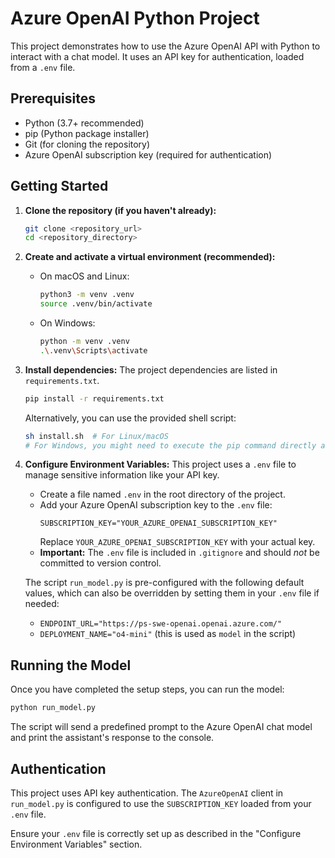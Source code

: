 # Azure OpenAI Python Project

This project demonstrates how to use the Azure OpenAI API with Python to interact with a chat model. It uses an API key for authentication, loaded from a `.env` file.

## Prerequisites

*   Python (3.7+ recommended)
*   pip (Python package installer)
*   Git (for cloning the repository)
*   Azure OpenAI subscription key (required for authentication)


## Getting Started

1.  **Clone the repository (if you haven't already):**
    ```bash
    git clone <repository_url>
    cd <repository_directory>
    ```

2.  **Create and activate a virtual environment (recommended):**
    *   On macOS and Linux:
        ```bash
        python3 -m venv .venv
        source .venv/bin/activate
        ```
    *   On Windows:
        ```bash
        python -m venv .venv
        .\.venv\Scripts\activate
        ```

3.  **Install dependencies:**
    The project dependencies are listed in `requirements.txt`.
    ```bash
    pip install -r requirements.txt
    ```
    Alternatively, you can use the provided shell script:
    ```bash
    sh install.sh  # For Linux/macOS
    # For Windows, you might need to execute the pip command directly as above.
    ```

4.  **Configure Environment Variables:**
    This project uses a `.env` file to manage sensitive information like your API key.
    *   Create a file named `.env` in the root directory of the project.
    *   Add your Azure OpenAI subscription key to the `.env` file:
        ```env
        SUBSCRIPTION_KEY="YOUR_AZURE_OPENAI_SUBSCRIPTION_KEY"
        ```
        Replace `YOUR_AZURE_OPENAI_SUBSCRIPTION_KEY` with your actual key.
    *   **Important:** The `.env` file is included in `.gitignore` and should *not* be committed to version control.

    The script `run_model.py` is pre-configured with the following default values, which can also be overridden by setting them in your `.env` file if needed:
    *   `ENDPOINT_URL="https://ps-swe-openai.openai.azure.com/"`
    *   `DEPLOYMENT_NAME="o4-mini"` (this is used as `model` in the script)

## Running the Model

Once you have completed the setup steps, you can run the model:

```bash
python run_model.py
```

The script will send a predefined prompt to the Azure OpenAI chat model and print the assistant's response to the console.

## Authentication

This project uses API key authentication. The `AzureOpenAI` client in `run_model.py` is configured to use the `SUBSCRIPTION_KEY` loaded from your `.env` file.

Ensure your `.env` file is correctly set up as described in the "Configure Environment Variables" section. 